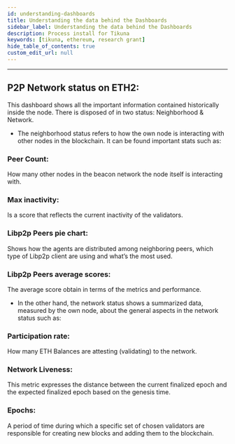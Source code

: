 ```yaml
---
id: understanding-dashboards
title: Understanding the data behind the Dashboards
sidebar_label: Understanding the data behind the Dashboards
description: Process install for Tikuna
keywords: [tikuna, ethereum, research grant]
hide_table_of_contents: true
custom_edit_url: null
---
```


---

## P2P Network status on ETH2:

This dashboard shows all the important information contained historically inside the node. There is disposed of in two status: Neighborhood & Network.

* The neighborhood status refers to how the own node is interacting with other nodes in the blockchain. It can be found important stats such as:

<div className="readmeStatusNeighborhood dashboard1"></div>

### Peer Count:  

How many other nodes in the beacon network the node itself is interacting with. 

### Max inactivity: 

Is a score that reflects the current inactivity of the validators.

### Libp2p Peers pie chart: 

Shows how the agents are distributed among neighboring peers, which type of Libp2p client are using and what’s the most used.
 
### Libp2p Peers average scores: 

The average score obtain in terms of the metrics and performance.

* In the other hand, the network status shows a summarized data, measured by the own node, about the general aspects in the network status such as:

<div className="readmeStatusNetwork dashboard2"></div>

### Participation rate: 

How many ETH Balances are attesting (validating) to the network.

### Network Liveness: 

This metric expresses the distance between the current finalized epoch and the expected finalized epoch based on the genesis time.

### Epochs:  

A period of time during which a specific set of chosen validators are responsible for creating new blocks and adding them to the blockchain.